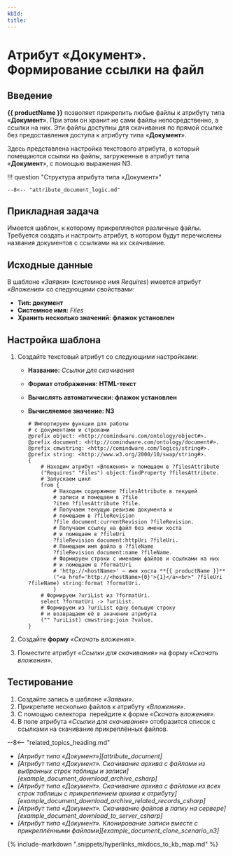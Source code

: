 ```yaml
---
kbId:
title:
---
```


# Атрибут «Документ». Формирование ссылки на файл

## Введение

**{{ productName }}** позволяет прикрепить любые файлы к атрибуту типа «**Документ**». При этом он хранит не сами файлы непосредственно, а ссылки на них. Эти файлы доступны для скачивания по прямой ссылке без предоставления доступа к атрибуту типа «**Документ**».

Здесь представлена настройка текстового атрибута, в который помещаются ссылки на файлы, загруженные в атрибут типа «**Документ**», с помощью выражения N3.

!!! question "Структура атрибута типа «Документ»"

    --8<-- "attribute_document_logic.md"

## Прикладная задача

Имеется шаблон, к которому прикрепляются различные файлы. Требуется создать и настроить атрибут, в котором будут перечислены названия документов с ссылками на их скачивание.

## Исходные данные

В шаблоне _«Заявки»_ (системное имя _Requires_) имеется атрибут _«Вложения»_ со следующими свойствами:

- **Тип: документ**
- **Системное имя:** _Files_
- **Хранить несколько значений: флажок установлен**

## Настройка шаблона

1. Создайте текстовый атрибут со следующими настройками:

    - **Название:** _Ссылки для скачивания_
    - **Формат отображения: HTML-текст**
    - **Вычислять автоматически: флажок установлен**
    - **Вычисляемое значение: N3**

        ``` turtle
        # Импортируем функции для работы
        # с документами и строками
        @prefix object: <http://comindware.com/ontology/object#>.
        @prefix document: <http://comindware.com/ontology/document#>.
        @prefix cmwstring: <http://comindware.com/logics/string#>.
        @prefix string: <http://www.w3.org/2000/10/swap/string#>.
        {
            # Находим атрибут «Вложения» и помещаем в ?filesAttribute
            ("Requires" "Files") object:findProperty ?filesAttribute.
            # Запускаем цикл
            from {
                # Находим содержимое ?filesAttribute в текущей
                # записи и помещаем в ?file
                ?item ?filesAttribute ?file.
                # Получаем текущую ревизию документа и
                # помещаем в ?fileRevision
                ?file document:currentRevision ?fileRevision.
                # Получаем ссылку на файл без имени хоста
                # и помещаем в ?fileUri
                ?fileRevision document:httpUri ?fileUri.
                # Помещаем имя файла в ?fileName
                ?fileRevision document:name ?fileName.
                # Формируем строки с именами файлов и ссылками на них
                # и помещаем в ?formatUri
                # 'http://<hostName>' — имя хоста **{{ productName }}**
                ("<a href='http://<hostName>{0}'>{1}</a><br>" ?fileUri ?fileName) string:format ?formatUri.
                }
            # Формируем ?uriList из ?formatUri.
            select ?formatUri -> ?uriList.
            # Формируем из ?uriList одну большую строку
            # и возвращаем её в значение атрибута
            ("" ?uriList) cmwstring:join ?value.
        }
        ```

2. Создайте **форму** _«Скачать вложения»_.
3. Поместите атрибут _«Ссылки для скачивания»_ на форму _«Скачать вложения»_.

## Тестирование

1. Создайте запись в шаблоне _«Заявки»_.
2. Прикрепите несколько файлов к атрибуту _«Вложения»_.
3. С помощью селектора <em class="fa-light fa-angle-down anchor">‌</em> перейдите к форме _«Скачать вложения»_.
4. В поле атрибута _«Ссылки для скачивания»_ отобразится список с ссылками на скачивание прикреплённых файлов.

<div class="relatedTopics" markdown="block">

--8<-- "related_topics_heading.md"

- _[Атрибут типа «Документ»][attribute_document]_
- _[Атрибут типа «Документ». Скачивание архива с файлами из выбранных строк таблицы и записи][example_document_download_archive_csharp]_
- _[Атрибут типа «Документ». Скачивание архива с файлами из всех строк таблицы с прикреплением архива к атрибуту][example_document_download_archive_related_records_csharp]_
- _[Атрибут типа «Документ». Скачивание файлов в папку на сервере][example_document_download_to_server_csharp]_
- _[Атрибут типа «Документ». Клонирование записи вместе с прикреплёнными файлами][example_document_clone_scenario_n3]_

</div>

{% include-markdown ".snippets/hyperlinks_mkdocs_to_kb_map.md" %}